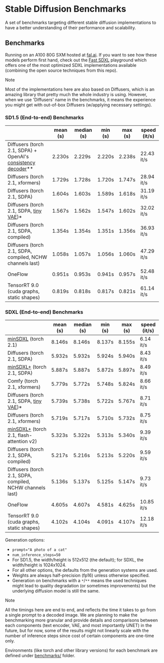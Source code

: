 # Stable Diffusion Benchmarks

A set of benchmarks targeting different stable diffusion implementations to have a
better understanding of their performance and scalability.

## Benchmarks

Running on an A100 80G SXM hosted at [fal.ai](https://fal.ai). If you want to see how these models perform first hand,
check out the [Fast SDXL](https://www.fal.ai/models/stable-diffusion-xl) playground which offers one of the most optimized
SDXL implementations available (combining the open source techniques from this repo).

> [!NOTE]
> Most of the implementations here are also based on Diffusers, which is an amazing library
> that pretty much the whole industry is using. However, when we use 'Diffusers' name in the
> benchmarks, it means the experience you might get with out-of-box Diffusers (w/applying
> necessary settings).

<!-- START TABLE -->
### SD1.5 (End-to-end) Benchmarks
|                  | mean (s) | median (s) | min (s) | max (s) | speed (it/s) |
|------------------|----------|------------|---------|---------|--------------|
| Diffusers (torch 2.1, SDPA) + OpenAI's [consistency decoder](https://github.com/openai/consistencydecoder)\*\* |   2.230s |     2.229s |  2.220s |  2.238s |   22.43 it/s |
| Diffusers (torch 2.1, xformers) |   1.729s |     1.728s |  1.720s |  1.747s |   28.94 it/s |
| Diffusers (torch 2.1, SDPA) |   1.604s |     1.603s |  1.589s |  1.618s |   31.19 it/s |
| Diffusers (torch 2.1, SDPA, [tiny VAE](https://github.com/madebyollin/taesd))\* |   1.567s |     1.562s |  1.547s |  1.602s |   32.02 it/s |
| Diffusers (torch 2.1, SDPA, compiled) |   1.354s |     1.354s |  1.351s |  1.356s |   36.93 it/s |
| Diffusers (torch 2.1, SDPA, compiled, NCHW channels last) |   1.058s |     1.057s |  1.056s |  1.060s |   47.29 it/s |
| OneFlow          |   0.951s |     0.953s |  0.941s |  0.957s |   52.48 it/s |
| TensorRT 9.0 (cuda graphs, static shapes) |   0.819s |     0.818s |  0.817s |  0.821s |   61.14 it/s |

### SDXL (End-to-end) Benchmarks
|                  | mean (s) | median (s) | min (s) | max (s) | speed (it/s) |
|------------------|----------|------------|---------|---------|--------------|
| [minSDXL](https://github.com/cloneofsimo/minSDXL) (torch 2.1) |   8.146s |     8.146s |  8.137s |  8.155s |    6.14 it/s |
| Diffusers (torch 2.1, SDPA) |   5.932s |     5.932s |  5.924s |  5.940s |    8.43 it/s |
| [minSDXL+](https://github.com/isidentical/minSDXL) (torch 2.1, SDPA) |   5.887s |     5.887s |  5.872s |  5.897s |    8.49 it/s |
| Comfy (torch 2.1, xformers) |   5.779s |     5.772s |  5.748s |  5.824s |    8.66 it/s |
| Diffusers (torch 2.1, SDPA, [tiny VAE](https://github.com/madebyollin/taesd))\* |   5.739s |     5.738s |  5.722s |  5.767s |    8.71 it/s |
| Diffusers (torch 2.1, xformers) |   5.719s |     5.717s |  5.710s |  5.732s |    8.75 it/s |
| [minSDXL+](https://github.com/isidentical/minSDXL) (torch 2.1, flash-attention v2) |   5.323s |     5.322s |  5.313s |  5.340s |    9.39 it/s |
| Diffusers (torch 2.1, SDPA, compiled) |   5.217s |     5.216s |  5.213s |  5.220s |    9.59 it/s |
| Diffusers (torch 2.1, SDPA, compiled, NCHW channels last) |   5.136s |     5.137s |  5.125s |  5.147s |    9.73 it/s |
| OneFlow          |   4.605s |     4.607s |  4.581s |  4.625s |   10.85 it/s |
| TensorRT 9.0 (cuda graphs, static shapes) |   4.102s |     4.104s |  4.091s |  4.107s |   12.18 it/s |

<!-- END TABLE -->

Generation options:
- `prompt="A photo of a cat"`
- `num_inference_steps=50`
- For SD1.5, the width/height is 512x512 (the default); for SDXL, the width/height is 1024x1024.
- For all other options, the defaults from the generation systems are used.
- Weights are always half-precision (fp16) unless otherwise specified.
- Generation on benchmarks with a `*`/`**` means the used techniques might lead to quality degradation (or sometimes improvements) but the underlying diffusion model is still the same.

> [!NOTE]
> All the timings here are end to end, and reflects the time it takes to go from a single prompt
> to a decoded image. We are planning to make the benchmarking more granular and provide details
> and comparisons between each components (text encoder, VAE, and most importantly UNET) in the
> future, but for now, some of the results might not linearly scale with the number of inference
> steps since cost of certain components are one-time only.


Environments (like torch and other library versions) for each benchmark are defined
under [benchmarks/](benchmarks/) folder.
